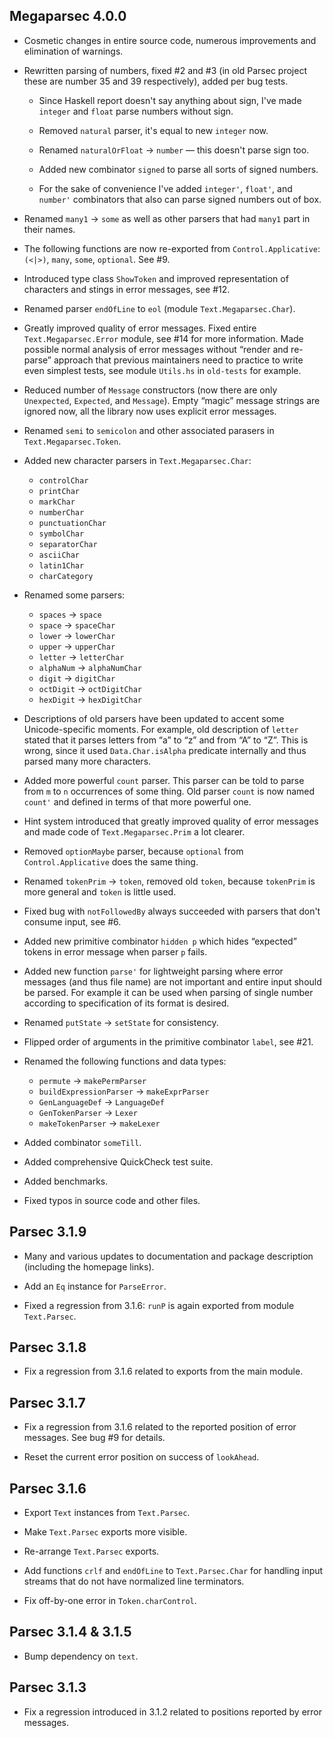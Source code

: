 ## Megaparsec 4.0.0

* Cosmetic changes in entire source code, numerous improvements and
  elimination of warnings.

* Rewritten parsing of numbers, fixed #2 and #3 (in old Parsec project these
  are number 35 and 39 respectively), added per bug tests.

    * Since Haskell report doesn't say anything about sign, I've made
      `integer` and `float` parse numbers without sign.

    * Removed `natural` parser, it's equal to new `integer` now.

    * Renamed `naturalOrFloat` → `number` — this doesn't parse sign too.

    * Added new combinator `signed` to parse all sorts of signed numbers.

    * For the sake of convenience I've added `integer'`, `float'`, and
     `number'` combinators that also can parse signed numbers out of box.

* Renamed `many1` → `some` as well as other parsers that had `many1` part in
  their names.

* The following functions are now re-exported from `Control.Applicative`:
  `(<|>)`, `many`, `some`, `optional`. See #9.

* Introduced type class `ShowToken` and improved representation of
  characters and stings in error messages, see #12.

* Renamed parser `endOfLine` to `eol` (module `Text.Megaparsec.Char`).

* Greatly improved quality of error messages. Fixed entire
  `Text.Megaparsec.Error` module, see #14 for more information. Made
  possible normal analysis of error messages without “render and re-parse”
  approach that previous maintainers need to practice to write even simplest
  tests, see module `Utils.hs` in `old-tests` for example.

* Reduced number of `Message` constructors (now there are only `Unexpected`,
  `Expected`, and `Message`). Empty “magic” message strings are ignored now,
  all the library now uses explicit error messages.

* Renamed `semi` to `semicolon` and other associated parasers in
  `Text.Megaparsec.Token`.

* Added new character parsers in `Text.Megaparsec.Char`:

    * `controlChar`
    * `printChar`
    * `markChar`
    * `numberChar`
    * `punctuationChar`
    * `symbolChar`
    * `separatorChar`
    * `asciiChar`
    * `latin1Char`
    * `charCategory`

* Renamed some parsers:

    * `spaces` → `space`
    * `space` → `spaceChar`
    * `lower` → `lowerChar`
    * `upper` → `upperChar`
    * `letter` → `letterChar`
    * `alphaNum` → `alphaNumChar`
    * `digit` → `digitChar`
    * `octDigit` → `octDigitChar`
    * `hexDigit` → `hexDigitChar`

* Descriptions of old parsers have been updated to accent some
  Unicode-specific moments. For example, old description of `letter` stated
  that it parses letters from “a” to “z” and from “A” to “Z”. This is wrong,
  since it used `Data.Char.isAlpha` predicate internally and thus parsed
  many more characters.

* Added more powerful `count` parser. This parser can be told to parse from
  `m` to `n` occurrences of some thing. Old parser `count` is now named
  `count'` and defined in terms of that more powerful one.

* Hint system introduced that greatly improved quality of error messages
  and made code of `Text.Megaparsec.Prim` a lot clearer.

* Removed `optionMaybe` parser, because `optional` from
  `Control.Applicative` does the same thing.

* Renamed `tokenPrim` → `token`, removed old `token`, because `tokenPrim` is
  more general and `token` is little used.

* Fixed bug with `notFollowedBy` always succeeded with parsers that don't
  consume input, see #6.

* Added new primitive combinator `hidden p` which hides “expected” tokens in
  error message when parser `p` fails.

* Added new function `parse'` for lightweight parsing where error messages
  (and thus file name) are not important and entire input should be
  parsed. For example it can be used when parsing of single number according
  to specification of its format is desired.

* Renamed `putState` → `setState` for consistency.

* Flipped order of arguments in the primitive combinator `label`, see #21.

* Renamed the following functions and data types:

    * `permute` → `makePermParser`
    * `buildExpressionParser` → `makeExprParser`
    * `GenLanguageDef` → `LanguageDef`
    * `GenTokenParser` → `Lexer`
    * `makeTokenParser` → `makeLexer`

* Added combinator `someTill`.

* Added comprehensive QuickCheck test suite.

* Added benchmarks.

* Fixed typos in source code and other files.

## Parsec 3.1.9

* Many and various updates to documentation and package description
  (including the homepage links).

* Add an `Eq` instance for `ParseError`.

* Fixed a regression from 3.1.6: `runP` is again exported from module
  `Text.Parsec`.

## Parsec 3.1.8

* Fix a regression from 3.1.6 related to exports from the main module.

## Parsec 3.1.7

* Fix a regression from 3.1.6 related to the reported position of error
  messages. See bug #9 for details.

* Reset the current error position on success of `lookAhead`.

## Parsec 3.1.6

* Export `Text` instances from `Text.Parsec`.

* Make `Text.Parsec` exports more visible.

* Re-arrange `Text.Parsec` exports.

* Add functions `crlf` and `endOfLine` to `Text.Parsec.Char` for handling
  input streams that do not have normalized line terminators.

* Fix off-by-one error in `Token.charControl`.

## Parsec 3.1.4 & 3.1.5

* Bump dependency on `text`.

## Parsec 3.1.3

* Fix a regression introduced in 3.1.2 related to positions reported by
  error messages.
